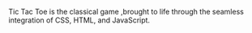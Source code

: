 Tic Tac Toe is the classical game ,brought to life through the seamless integration of CSS, HTML, and JavaScript.
